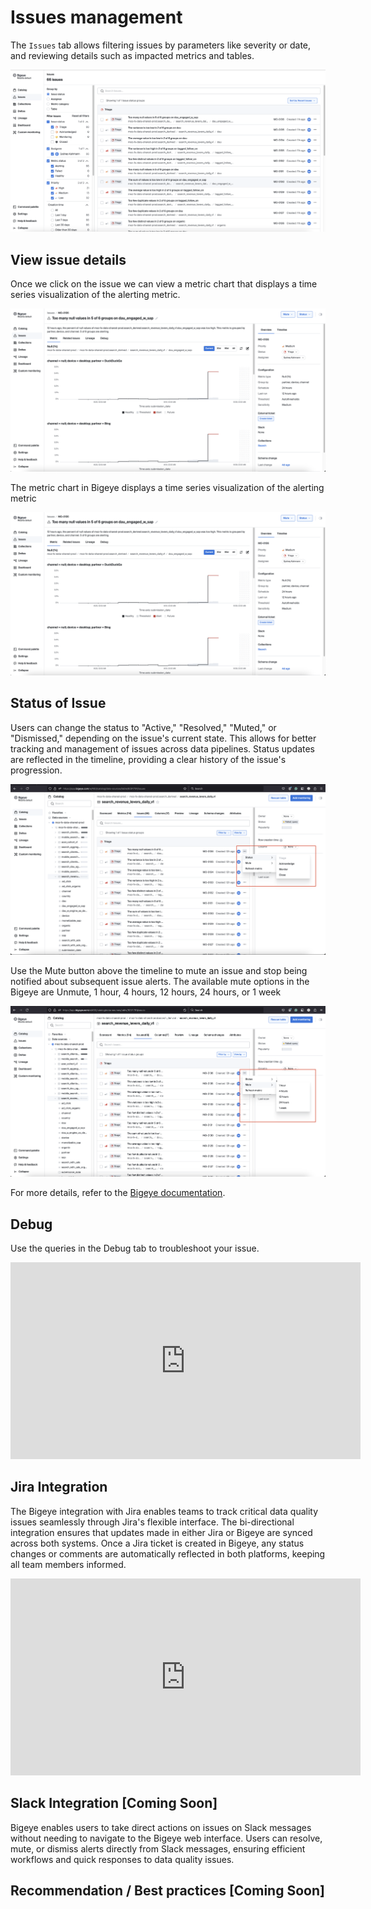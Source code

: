 # Issues management

The `Issues` tab allows filtering issues by parameters like severity or date, and reviewing details such as impacted metrics and tables.

![The Issues overview on BigEye, allowing to filter issues](../../assets/Bigeye/issues-tab.png)

## View issue details

Once we click on the issue we can view a metric chart that displays a time series visualization of the alerting metric.

![](../../assets/Bigeye/Issues-2.png)

The metric chart in Bigeye displays a time series visualization of the alerting metric

![](../../assets/Bigeye/Issues-2.png)

## Status of Issue

Users can change the status to "Active," "Resolved," "Muted," or "Dismissed," depending on the issue's current state. This allows for better tracking and management of issues across data pipelines. Status updates are reflected in the timeline, providing a clear history of the issue's progression.

![](../../assets/Bigeye/Issues-4.png)

Use the Mute button above the timeline to mute an issue and stop being notified about subsequent issue alerts. The available mute options in the Bigeye are Unmute, 1 hour, 4 hours, 12 hours, 24 hours, or 1 week

![](../../assets/Bigeye/Issues-5.png)

For more details, refer to the [Bigeye documentation](https://docs.bigeye.com/docs/change-the-issue-status).

## Debug

Use the queries in the Debug tab to troubleshoot your issue.

<iframe width="560" height="315" src="https://www.youtube.com/embed/rSWAl7f8vcc?si=YA2HgEcRIyL0FKMC" title="YouTube video player" frameborder="0" allow="accelerometer; autoplay; clipboard-write; encrypted-media; gyroscope; picture-in-picture; web-share" referrerpolicy="strict-origin-when-cross-origin" allowfullscreen></iframe>

## Jira Integration

The Bigeye integration with Jira enables teams to track critical data quality issues seamlessly through Jira's flexible interface. The bi-directional integration ensures that updates made in either Jira or Bigeye are synced across both systems. Once a Jira ticket is created in Bigeye, any status changes or comments are automatically reflected in both platforms, keeping all team members informed.

<iframe width="560" height="315" src="https://www.youtube.com/embed/5UtAkwvjt5U?si=wnpb6fqhQMPvS6wO" title="YouTube video player" frameborder="0" allow="accelerometer; autoplay; clipboard-write; encrypted-media; gyroscope; picture-in-picture; web-share" referrerpolicy="strict-origin-when-cross-origin" allowfullscreen></iframe>

## Slack Integration [Coming Soon]

Bigeye enables users to take direct actions on issues on Slack messages without needing to navigate to the Bigeye web interface.
Users can resolve, mute, or dismiss alerts directly from Slack messages, ensuring efficient workflows and quick responses to data quality issues.

## Recommendation / Best practices [Coming Soon]

